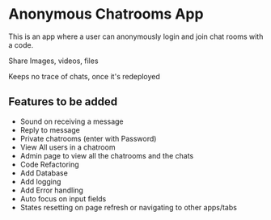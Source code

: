 # Anonymous Chatrooms App

This is an app where a user can anonymously login and join chat rooms with a code.

Share Images, videos, files

Keeps no trace of chats, once it's redeployed

## Features to be added

- Sound on receiving a message
- Reply to message
- Private chatrooms (enter with Password)
- View All users in a chatroom
- Admin page to view all the chatrooms and the chats
- Code Refactoring
- Add Database
- Add logging
- Add Error handling
- Auto focus on input fields
- States resetting on page refresh or navigating to other apps/tabs
